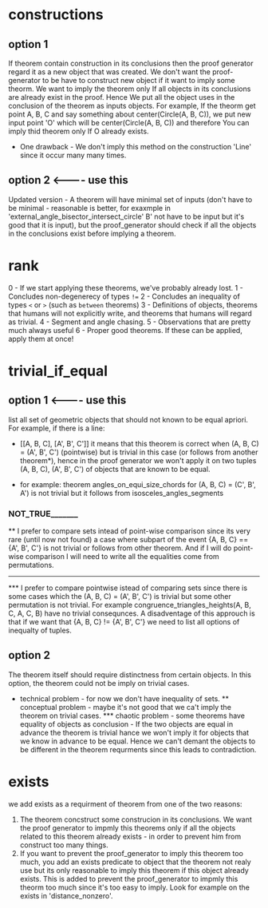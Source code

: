 # constructions
## option 1
If theorem contain construction in its conclusions then the proof generator regard it as a new object that was created. We don't want the proof-generator to be have to construct new object if it want to imply some theorm. We want to imply the theorem only If all objects in its conclusions are already exist in the proof. Hence We put all the object uses in the conclusion of the theorem as inputs objects. For example, If the theorm get point A, B, C
and say something about center(Circle(A, B, C)), we put new input point 'O' which will be center(Circle(A, B, C)) and therefore You can imply thid theorem only If O already exists.
* One drawback - We don't imply this method on the construction 'Line' since it occur many many times.
## option 2 <---- use this
Updated version - A theorem will have minimal set of inputs (don't have to be minimal - reasonable is better, for exaxmple in 'external_angle_bisector_intersect_circle' B' not have to be input but it's good that it is input), but the proof_generator should check if all the objects in the conclusions exist before implying a theorem.

# rank
0 - If we start applying these theorems, we've probably already lost.
1 - Concludes non-degenerecy of types `!=`
2 - Concludes an inequality of types `<` or `>` (such as `between` theorems)
3 - Definitions of objects, theorems that humans will not explicitly write, and theorems that humans will regard as trivial.
4 - Segment and angle chasing.
5 - Observations that are pretty much always useful
6 - Proper good theorems. If these can be applied, apply them at once!

# trivial_if_equal
## option 1 <---- use this
list all set of geometric objects that should not known to be equal apriori. For example, if there is a line:
- [[A, B, C], [A', B', C']] it means that this theorem is correct when (A, B, C) = (A', B', C') (pointwise) but is trivial in this case (or follows from another theorem*), hence in the proof generator we won't apply it on two tuples (A, B, C), (A', B', C') of objects that are known to be equal.
* for example: theorem angles_on_equi_size_chords for (A, B, C) = (C', B', A') is not trivial but it follows from isosceles_angles_segments
### NOT_TRUE_______
** I prefer to compare sets intead of point-wise comparison since its very rare (until now not found) a case where subpart of the event {A, B, C} == {A', B', C'} is not trivial or follows from other theorem. And if I will do point-wise comparison I will need to write all the equalities come from permutations.
___________________________
*** I prefer to compare pointwise istead of comparing sets since there is some cases which the (A, B, C) = (A', B', C') is trivial but some other permutation is not trivial. For example congruence_triangles_heights(A, B, C, A, C, B) have no trivial consequnces. A disadventage of this approuch is that if we want that {A, B, C} != {A', B', C'} we need to list all options of inequalty of tuples.
## option 2
The theorem itself should require distinctness from certain objects. In this option, the theorem could not be imply on trivial cases.
* technical problem - for now we don't have inequality of sets.
** conceptual problem - maybe it's not good that we ca't imply the theorem on trivial cases.
*** chaotic problem - some theorems have equality of objects as conclusion - If the two objects are equal in advance the theorem is trivial hance we won't imply it for objects that we know in advance to be equal. Hence we can't demant the objects to be different in the theorem requrments since this leads to contradiction.

# exists
we add exists as a requirment of theorem from one of the two reasons:
1) The theorem concstruct some construcion in its conclusions. We want the proof generator to impmly this theorems only if all the objects related to this theorem already exists - in order to prevent him from construct too many things.
2) If you want to prevent the proof_generator to imply this theorem too much, you add an exists predicate to object that the theorem not realy use but its only reasonable to imply this theorem if this object already exists. This is added to prevent the proof_generator to impmly this theorm too much since it's too easy to imply. Look for example on the exists in 'distance_nonzero'.


